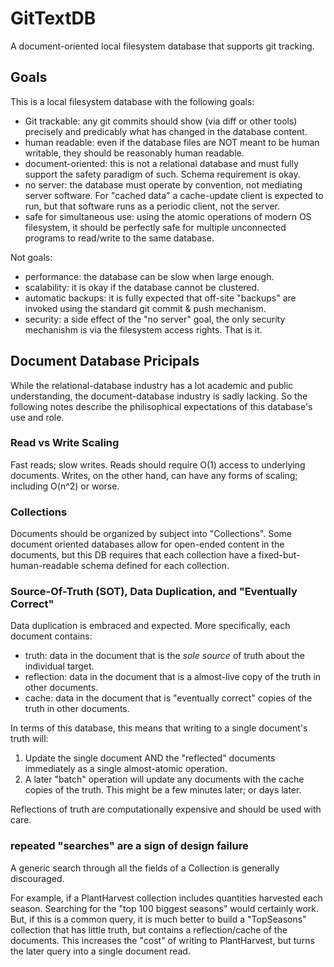 # GitTextDB

A document-oriented local filesystem database that supports git tracking.

## Goals

This is a local filesystem database with the following goals:

 - Git trackable: any git commits should show (via diff or other tools)
   precisely and predicably what has changed in the database content.
 - human readable: even if the database files are NOT meant to be human
   writable, they should be reasonably human readable.
 - document-oriented: this is not a relational database and must fully
   support the safety paradigm of such. Schema requirement is okay.
 - no server: the database must operate by convention, not mediating server
   software. For "cached data" a cache-update client is expected to run,
   but that software runs as a periodic client, not the server.
 - safe for simultaneous use: using the atomic operations of modern OS
   filesystem, it should be perfectly safe for multiple unconnected programs
   to read/write to the same database.


Not goals:

 - performance: the database can be slow when large enough.
 - scalability: it is okay if the database cannot be clustered.
 - automatic backups: it is fully expected that off-site "backups" are
   invoked using the standard git commit & push mechanism.
 - security: a side effect of the "no server" goal, the only security
   mechanishm is via the filesystem access rights. That is it.

## Document Database Pricipals

While the relational-database industry has a lot academic and public
understanding, the document-database industry is sadly lacking. So the
following notes describe the philisophical expectations of this
database's use and role.

### Read vs Write Scaling

Fast reads; slow writes. Reads should require O(1) access to underlying
documents. Writes, on the other hand, can have any forms of scaling;
including O(n^2) or worse.

### Collections

Documents should be organized by subject into "Collections". Some document
oriented databases allow for open-ended content in the documents, but
this DB requires that each collection have a fixed-but-human-readable
schema defined for each collection.

### Source-Of-Truth (SOT), Data Duplication, and "Eventually Correct"

Data duplication is embraced and expected. More specifically, each document
contains:

 - truth: data in the document that is the _sole_ _source_ of truth about the
   individual target.
 - reflection: data in the document that is a almost-live copy of the truth in
   other documents.
 - cache: data in the document that is "eventually correct" copies of the
   truth in other documents.

In terms of this database, this means that writing to a single document's
truth will:

1. Update the single document AND the "reflected" documents immediately as a
   single almost-atomic operation.
2. A later "batch" operation will update any documents with the cache copies
   of the truth. This might be a few minutes later; or days later.

Reflections of truth are computationally expensive and should be used with
care.

### repeated "searches" are a sign of design failure

A generic search through all the fields of a Collection is generally
discouraged.

For example, if a PlantHarvest collection includes quantities harvested each 
season. Searching for the "top 100 biggest seasons" would certainly work.
But, if this is a common query, it is much better to build a "TopSeasons"
collection that has little truth, but contains a reflection/cache of the
documents. This increases the "cost" of writing to PlantHarvest, but turns
the later query into a single document read.


